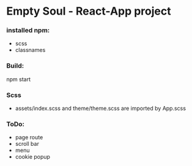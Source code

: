 # Empty Soul - React-App project

### installed npm:
- scss
- classnames

### Build:
npm start

### Scss
- assets/index.scss and theme/theme.scss are imported by App.scss

### ToDo:
- page route
- scroll bar
- menu
- cookie popup
